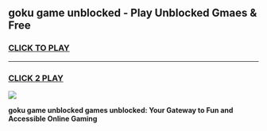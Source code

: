 
## goku game unblocked - Play Unblocked Gmaes & Free
<h3>
<a href="https://premium.freeplayer.one?title=goku_game_unblocked&ref=19F">CLICK TO PLAY</a></h3>
<hr>

<h3>
<a href="https://premium.freeplayer.one?title=goku_game_unblocked&ref=19F">CLICK 2 PLAY</a>
  
</h3>

<a href="https://premium.freeplayer.one?title=goku_game_unblocked&ref=19F/"><img src="https://clearcache.store/games.png"></a>


**goku game unblocked games unblocked: Your Gateway to Fun and Accessible Online Gaming**
